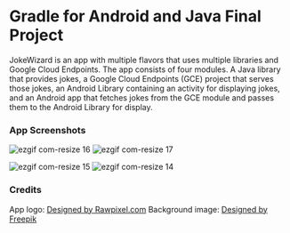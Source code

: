 # Gradle for Android and Java Final Project

JokeWizard is an app with multiple flavors that uses multiple libraries and Google Cloud Endpoints. The app consists of four modules. A Java library that provides jokes, a Google Cloud Endpoints (GCE) project that serves those jokes, an Android Library containing an activity for displaying jokes, and an Android app that fetches jokes from the GCE module and passes them to the Android Library for display.

### App Screenshots

![ezgif com-resize 16](https://user-images.githubusercontent.com/5392993/50538872-f5e8f700-0b9c-11e9-8e51-1837954c6c45.png)  ![ezgif com-resize 17](https://user-images.githubusercontent.com/5392993/50538876-ff725f00-0b9c-11e9-8aee-00ef90ed8859.png)

![ezgif com-resize 15](https://user-images.githubusercontent.com/5392993/50538869-e9649e80-0b9c-11e9-9bc7-3100f9405fd8.png)  ![ezgif com-resize 14](https://user-images.githubusercontent.com/5392993/50538871-e9649e80-0b9c-11e9-8a05-f155660d3930.png)

### Credits

App logo: <a href='https://www.freepik.com/free-photo/adorable-white-bulldog-puppy-portrait_3532493.htm'>Designed by Rawpixel.com</a>
Background image: <a href='https://www.freepik.com/free-vector/hand-drawn-pug-with-glasses_1356853.htm'>Designed by Freepik</a>
